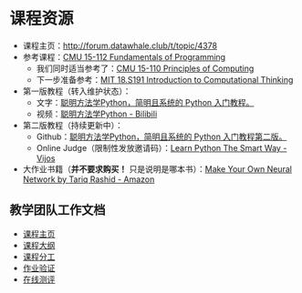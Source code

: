# 课程资源

- 课程主页：http://forum.datawhale.club/t/topic/4378
- 参考课程：[CMU 15-112 Fundamentals of Programming](http://www.cs.cmu.edu/~112/index.html)
  - 我们同时适当参考了：[CMU 15-110 Principles of Computing](https://www.cs.cmu.edu/~15110/)
  - 下一步准备参考：[MIT 18.S191 Introduction to Computational Thinking](https://computationalthinking.mit.edu/)
- 第一版教程（转入维护状态）：
  - 文字：[聪明方法学Python，简明且系统的 Python 入门教程。](https://github.com/datawhalechina/learn-python-the-smart-way)
  - 视频：[聪明方法学Python - Bilibili](https://www.bilibili.com/video/BV1hv411n7Yg)
- 第二版教程（持续更新中）：
  - Github：[聪明方法学Python，简明且系统的 Python 入门教程第二版。](https://github.com/anine09/learn-python-the-smart-way-v2)
  - Online Judge（限制性发放邀请码）：[Learn Python The Smart Way - Vijos](https://vijos.org/d/datawhale_p2s/)
- 大作业书籍（**并不要求购买！** 只是说明是哪本书）：[Make Your Own Neural Network by Tariq Rashid  - Amazon](https://www.amazon.com/Make-Your-Own-Neural-Network-ebook/dp/B01EER4Z4G/)

## 教学团队工作文档

- [课程主页](https://anine09.github.io/learn-python-the-smart-way-v2/)
- [课程大纲](https://datawhale.feishu.cn/docx/OsiadroI8oM3Lqx3Sw8cjaO5nRd)
- [课程分工](https://datawhale.feishu.cn/docx/RD3hdyyLQo570dxG6fvcQClcn2u)
- [作业验证](https://datawhale.feishu.cn/docx/PViMdNXPBo8zgDxZSDqcM6Qynof)
- [在线测评](https://vijos.org/d/datawhale_p2s/join)